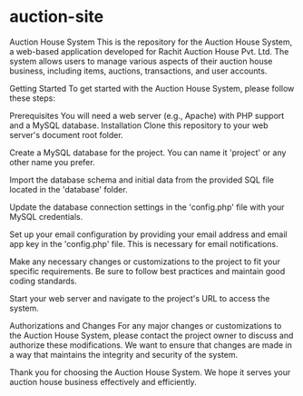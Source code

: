 # auction-site

Auction House System
This is the repository for the Auction House System, a web-based application developed for Rachit Auction House Pvt. Ltd. The system allows users to manage various aspects of their auction house business, including items, auctions, transactions, and user accounts.

Getting Started
To get started with the Auction House System, please follow these steps:

Prerequisites
You will need a web server (e.g., Apache) with PHP support and a MySQL database.
Installation
Clone this repository to your web server's document root folder.

Create a MySQL database for the project. You can name it 'project' or any other name you prefer.

Import the database schema and initial data from the provided SQL file located in the 'database' folder.

Update the database connection settings in the 'config.php' file with your MySQL credentials.

Set up your email configuration by providing your email address and email app key in the 'config.php' file. This is necessary for email notifications.

Make any necessary changes or customizations to the project to fit your specific requirements. Be sure to follow best practices and maintain good coding standards.

Start your web server and navigate to the project's URL to access the system.

Authorizations and Changes
For any major changes or customizations to the Auction House System, please contact the project owner to discuss and authorize these modifications. We want to ensure that changes are made in a way that maintains the integrity and security of the system.

Thank you for choosing the Auction House System. We hope it serves your auction house business effectively and efficiently.
